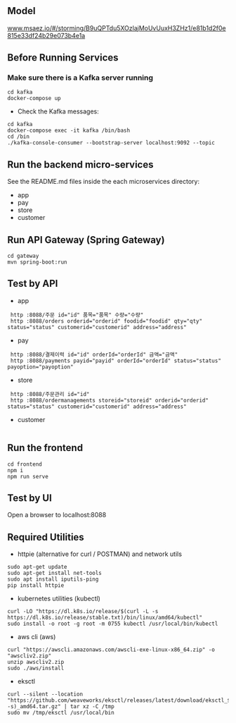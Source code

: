 # 

## Model
www.msaez.io/#/storming/B9uQPTdu5XOzlajMoUvUuxH3ZHz1/e81b1d2f0e815e33df24b29e073b4e1a

## Before Running Services
### Make sure there is a Kafka server running
```
cd kafka
docker-compose up
```
- Check the Kafka messages:
```
cd kafka
docker-compose exec -it kafka /bin/bash
cd /bin
./kafka-console-consumer --bootstrap-server localhost:9092 --topic 
```

## Run the backend micro-services
See the README.md files inside the each microservices directory:

- app
- pay
- store
- customer


## Run API Gateway (Spring Gateway)
```
cd gateway
mvn spring-boot:run
```

## Test by API
- app
```
 http :8088/주문 id="id" 품목="품목" 수량="수량" 
 http :8088/orders orderid="orderid" foodid="foodid" qty="qty" status="status" customerid="customerid" address="address" 
```
- pay
```
 http :8088/결제이력 id="id" orderId="orderId" 금액="금액" 
 http :8088/payments payid="payid" orderId="orderId" status="status" payoption="payoption" 
```
- store
```
 http :8088/주문관리 id="id" 
 http :8088/ordermanagements storeid="storeid" orderid="orderid" status="status" customerid="customerid" address="address" 
```
- customer
```
```


## Run the frontend
```
cd frontend
npm i
npm run serve
```

## Test by UI
Open a browser to localhost:8088

## Required Utilities

- httpie (alternative for curl / POSTMAN) and network utils
```
sudo apt-get update
sudo apt-get install net-tools
sudo apt install iputils-ping
pip install httpie
```

- kubernetes utilities (kubectl)
```
curl -LO "https://dl.k8s.io/release/$(curl -L -s https://dl.k8s.io/release/stable.txt)/bin/linux/amd64/kubectl"
sudo install -o root -g root -m 0755 kubectl /usr/local/bin/kubectl
```

- aws cli (aws)
```
curl "https://awscli.amazonaws.com/awscli-exe-linux-x86_64.zip" -o "awscliv2.zip"
unzip awscliv2.zip
sudo ./aws/install
```

- eksctl 
```
curl --silent --location "https://github.com/weaveworks/eksctl/releases/latest/download/eksctl_$(uname -s)_amd64.tar.gz" | tar xz -C /tmp
sudo mv /tmp/eksctl /usr/local/bin
```

